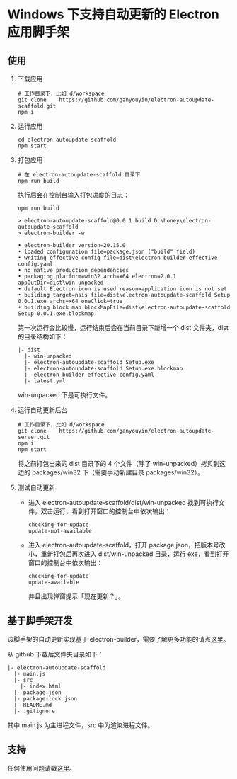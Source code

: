 # Windows 下支持自动更新的 Electron 应用脚手架

## 使用

1. 下载应用

	```
	# 工作目录下，比如 d/workspace
	git clone    https://github.com/ganyouyin/electron-autoupdate-scaffold.git
	npm i
	```

2. 运行应用

	```
	cd electron-autoupdate-scaffold
	npm start
	```

3. 打包应用

	```
	# 在 electron-autoupdate-scaffold 目录下
	npm run build
	```

	执行后会在控制台输入打包进度的日志：
	
	```
	npm run build

	> electron-autoupdate-scaffold@0.0.1 build D:\honey\electron-autoupdate-scaffold
	> electron-builder -w

  	• electron-builder version=20.15.0
  	• loaded configuration file=package.json ("build" field)
  	• writing effective config file=dist\electron-builder-effective-config.yaml
  	• no native production dependencies
	• packaging platform=win32 arch=x64 electron=2.0.1 appOutDir=dist\win-unpacked
	• default Electron icon is used reason=application icon is not set
	• building target=nsis file=dist\electron-autoupdate-scaffold Setup 0.0.1.exe archs=x64 oneClick=true
	• building block map blockMapFile=dist\electron-autoupdate-scaffold Setup 0.0.1.exe.blockmap
	```

	第一次运行会比较慢，运行结束后会在当前目录下新增一个 dist 文件夹，dist 的目录结构如下：

	```
	|- dist
	  |- win-unpacked
	  |- electron-autoupdate-scaffold Setup.exe
	  |- electron-autoupdate-scaffold Setup.exe.blockmap
	  |- electron-builder-effective-config.yaml
	  |- latest.yml
	```

	win-unpacked 下是可执行文件。

4. 运行自动更新后台

	```
	# 工作目录下，比如 d/workspace
	git clone    https://github.com/ganyouyin/electron-autoupdate-server.git
	npm i
	npm start
	```

	将之前打包出来的 dist 目录下的 4 个文件（除了 win-unpacked）拷贝到这边的 packages/win32 下（需要手动新建目录 packages/win32）。

5. 测试自动更新
	- 进入 electron-autoupdate-scaffold/dist/win-unpacked 找到可执行文件，双击运行，看到打开窗口的控制台中依次输出：

		```
		checking-for-update
		update-not-available
		```

	- 进入 electron-autoupdate-scaffold，打开 package.json，把版本号改小，重新打包后再次进入 dist/win-unpacked 目录，运行 exe，看到打开窗口的控制台中依次输出：

		```
		checking-for-update
		update-available
		```
		并且出现弹窗提示「现在更新？」。

## 基于脚手架开发

该脚手架的自动更新实现基于 electron-builder，需要了解更多功能的请点[这里](https://github.com/electron-userland/electron-builder)。

从 github 下载后文件夹目录如下：

```
|- electron-autoupdate-scaffold
  |- main.js
  |- src
    |- index.html
  |- package.json
  |- package-lock.json
  |- README.md
  |- .gitignore
```

其中 main.js 为主进程文件，src 中为渲染进程文件。

## 支持

任何使用问题请戳[这里](https://github.com/ganyouyin/electron-autoupdate-scaffold/issues)。